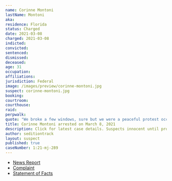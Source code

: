 ```yaml
---
name: Corinne Montoni
lastName: Montoni
aka:
residence: Florida
status: Charged
date: 2021-03-08
charged: 2021-03-08
indicted:
convicted: 
sentenced: 
dismissed: 
deceased:
age: 31
occupation:
affiliations:
jurisdiction: Federal
image: /images/preview/corinne-montoni.jpg
suspect: corinne-montoni.jpg
booking:
courtroom:
courthouse:
raid:
perpwalk:
quote: "We broke a few windows, sure but we were a peaceful protest occupying the people's property..."
title: Corinne Montoni arrested on March 8, 2021
description: Click for latest case details. Suspects innocent until proven guilty.
author: seditiontrack
layout: suspect
published: true
caseNumber: 1:21-mj-289
---
```

- [News Report](https://www.fox13news.com/news/lakeland-woman-charged-with-being-at-u-s-capitol-attack)
- [Complaint](https://www.justice.gov/usao-dc/case-multi-defendant/file/1378976/download)
- [Statement of Facts](https://www.justice.gov/usao-dc/case-multi-defendant/file/1378971/download)
